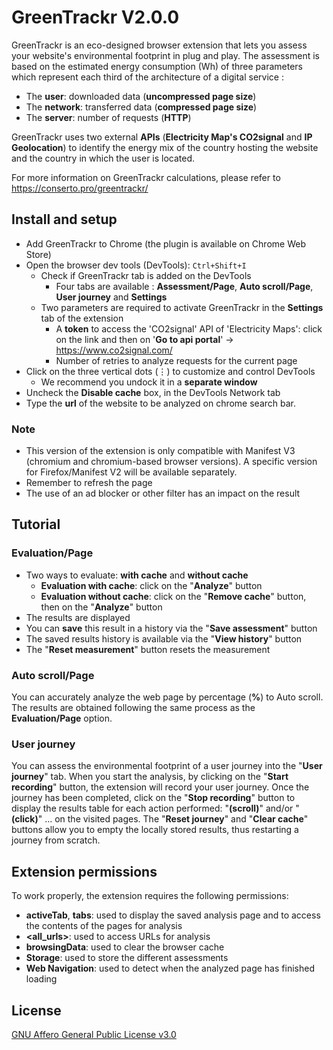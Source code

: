 # GreenTrackr V2.0.0 

GreenTrackr is an eco-designed browser extension that lets you assess your website's environmental footprint in plug and play. The assessment is based on the estimated energy consumption (Wh) of three parameters which represent each third of the architecture of a digital service : 

- The **user**: downloaded data (**uncompressed page size**) 
- The **network**: transferred data (**compressed page size**)
- The **server**: number of requests (**HTTP**)

GreenTrackr uses two external **APIs** (**Electricity Map's CO2signal** and **IP Geolocation**) to identify the energy mix of the country hosting the website and the country in which the user is located.

For more information on GreenTrackr calculations, please refer to https://conserto.pro/greentrackr/

## Install and setup

- Add GreenTrackr to Chrome (the plugin is available on Chrome Web Store) 
- Open the browser dev tools (DevTools): ```Ctrl+Shift+I```
  - Check if GreenTrackr tab is added on the DevTools 
    - Four tabs are available : **Assessment/Page**, **Auto scroll/Page**, **User journey** and **Settings**
  - Two parameters are required to activate GreenTrackr in the **Settings** tab of the extension
    - A **token** to access the 'CO2signal' API of 'Electricity Maps': click on the link and then on '**Go to api portal**' -> https://www.co2signal.com/
    - Number of retries to analyze requests for the current page
- Click on the three vertical dots ($\vdots$) to customize and control DevTools
  - We recommend you undock it in a **separate window**
- Uncheck the **Disable cache** box, in the DevTools Network tab
- Type the **url** of the website to be analyzed on chrome search bar. 

### Note

- This version of the extension is only compatible with Manifest V3 (chromium and chromium-based browser versions). A specific version for Firefox/Manifest V2 will be available separately.
- Remember to refresh the page
- The use of an ad blocker or other filter has an impact on the result

## Tutorial

### Evaluation/Page

- Two ways to evaluate: **with cache** and **without cache**
  - **Evaluation with cache**: click on the "**Analyze**" button 
  - **Evaluation without cache**: click on the "**Remove cache**" button, then on the "**Analyze**" button 
- The results are displayed
- You can **save** this result in a history via the "**Save assessment**" button
- The saved results history is available via the "**View history**" button
- The "**Reset measurement**" button resets the measurement

### Auto scroll/Page

You can accurately analyze the web page by percentage (**%**) to Auto scroll. The results are obtained following the same process as the **Evaluation/Page** option.

### User journey

You can assess the environmental footprint of a user journey into the "**User journey**" tab. When you start the analysis, by clicking on the "**Start recording**" button, the extension will record your user journey. Once the journey has been completed, click on the "**Stop recording**" button to display the results table for each action performed: "**(scroll)**" and/or "**(click)**" $\dots$ on the visited pages. The "**Reset journey**" and "**Clear cache**" buttons allow you to empty the locally stored results, thus restarting a journey from scratch.

## Extension permissions

To work properly, the extension requires the following permissions:

- **activeTab**, **tabs**: used to display the saved analysis page and to access the contents of the pages for analysis
- **<all_urls>**: used to access URLs for analysis
- **browsingData**: used to clear the browser cache
- **Storage**: used to store the different assessments
- **Web Navigation**: used to detect when the analyzed page has finished loading

## License
[GNU Affero General Public License v3.0](./LICENSE)
